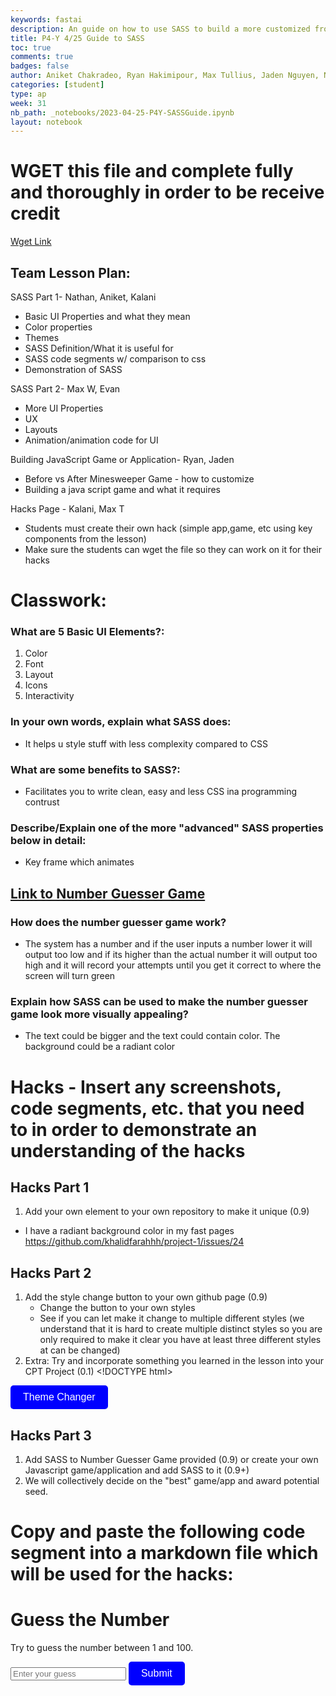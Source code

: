 ```yaml
---
keywords: fastai
description: An guide on how to use SASS to build a more customized frontend.
title: P4-Y 4/25 Guide to SASS 
toc: true
comments: true
badges: false
author: Aniket Chakradeo, Ryan Hakimipour, Max Tullius, Jaden Nguyen, Nathan Kim, Kalani Cabral-Omana, Evan Appari, Max Wu, 
categories: [student]
type: ap
week: 31
nb_path: _notebooks/2023-04-25-P4Y-SASSGuide.ipynb
layout: notebook
---
```


<!--
#################################################
### THIS FILE WAS AUTOGENERATED! DO NOT EDIT! ###
#################################################
# file to edit: _notebooks/2023-04-25-P4Y-SASSGuide.ipynb
-->

<div class="container" id="notebook-container">
        
<div class="cell border-box-sizing text_cell rendered"><div class="inner_cell">
<div class="text_cell_render border-box-sizing rendered_html">
<h1 id="WGET-this-file-and-complete-fully-and-thoroughly-in-order-to-be-receive-credit">WGET this file and complete fully and thoroughly in order to be receive credit<a class="anchor-link" href="#WGET-this-file-and-complete-fully-and-thoroughly-in-order-to-be-receive-credit"> </a></h1><p><a href="https://raw.githubusercontent.com/nighthawkcoders/APCSP/master/_notebooks/2023-04-25-P4Y-SASSGuide.ipynb">Wget Link</a></p>
<h2 id="Team-Lesson-Plan:">Team Lesson Plan:<a class="anchor-link" href="#Team-Lesson-Plan:"> </a></h2><p>SASS Part 1- Nathan, Aniket, Kalani</p>
<ul>
<li>Basic UI Properties and what they mean</li>
<li>Color properties</li>
<li>Themes</li>
<li>SASS Definition/What it is useful for</li>
<li>SASS code segments w/ comparison to css</li>
<li>Demonstration of SASS</li>
</ul>
<p>SASS Part 2- Max W, Evan</p>
<ul>
<li>More UI Properties</li>
<li>UX</li>
<li>Layouts</li>
<li>Animation/animation code for UI</li>
</ul>
<p>Building JavaScript Game or Application- Ryan, Jaden</p>
<ul>
<li>Before vs After Minesweeper Game - how to customize </li>
<li>Building a java script game and what it requires</li>
</ul>
<p>Hacks Page - Kalani, Max T</p>
<ul>
<li>Students must create their own hack (simple app,game, etc using key components from the lesson) </li>
<li>Make sure the students can wget the file so they can work on it for their hacks</li>
</ul>

</div>
</div>
</div>
<div class="cell border-box-sizing text_cell rendered"><div class="inner_cell">
<div class="text_cell_render border-box-sizing rendered_html">
<h1 id="Classwork:">Classwork:<a class="anchor-link" href="#Classwork:"> </a></h1><h3 id="What-are-5-Basic-UI-Elements?:">What are 5 Basic UI Elements?:<a class="anchor-link" href="#What-are-5-Basic-UI-Elements?:"> </a></h3><ol>
<li>Color </li>
<li>Font</li>
<li>Layout </li>
<li>Icons </li>
<li>Interactivity </li>
</ol>
<h3 id="In-your-own-words,-explain-what-SASS-does:">In your own words, explain what SASS does:<a class="anchor-link" href="#In-your-own-words,-explain-what-SASS-does:"> </a></h3><ul>
<li>It helps u style stuff with less complexity compared to CSS</li>
</ul>
<h3 id="What-are-some-benefits-to-SASS?:">What are some benefits to SASS?:<a class="anchor-link" href="#What-are-some-benefits-to-SASS?:"> </a></h3><ul>
<li>Facilitates you to write clean, easy and less CSS ina programming contrust </li>
</ul>
<h3 id="Describe/Explain-one-of-the-more-&quot;advanced&quot;-SASS-properties-below-in-detail:">Describe/Explain one of the more "advanced" SASS properties below in detail:<a class="anchor-link" href="#Describe/Explain-one-of-the-more-&quot;advanced&quot;-SASS-properties-below-in-detail:"> </a></h3><ul>
<li>Key frame which animates </li>
</ul>
<h2 id="Link-to-Number-Guesser-Game"><a href="https://anicricket.github.io/tmv4/_pages/numberguesser_v3.html">Link to Number Guesser Game</a><a class="anchor-link" href="#Link-to-Number-Guesser-Game"> </a></h2><h3 id="How-does-the-number-guesser-game-work?">How does the number guesser game work?<a class="anchor-link" href="#How-does-the-number-guesser-game-work?"> </a></h3><ul>
<li>The system has a number and if the user inputs a number lower it will output too low and if its higher than the actual number it will output too high and it will record your attempts until you get it correct to where the screen will turn green </li>
</ul>
<h3 id="Explain-how-SASS-can-be-used-to-make-the-number-guesser-game-look-more-visually-appealing?">Explain how SASS can be used to make the number guesser game look more visually appealing?<a class="anchor-link" href="#Explain-how-SASS-can-be-used-to-make-the-number-guesser-game-look-more-visually-appealing?"> </a></h3><ul>
<li>The text could be bigger and the text could contain color. The background could be a radiant color </li>
</ul>

</div>
</div>
</div>
<div class="cell border-box-sizing text_cell rendered"><div class="inner_cell">
<div class="text_cell_render border-box-sizing rendered_html">
<h1 id="Hacks---Insert-any-screenshots,-code-segments,-etc.-that-you-need-to-in-order-to-demonstrate-an-understanding-of-the-hacks">Hacks - Insert any screenshots, code segments, etc. that you need to in order to demonstrate an understanding of the hacks<a class="anchor-link" href="#Hacks---Insert-any-screenshots,-code-segments,-etc.-that-you-need-to-in-order-to-demonstrate-an-understanding-of-the-hacks"> </a></h1><h2 id="Hacks-Part-1">Hacks Part 1<a class="anchor-link" href="#Hacks-Part-1"> </a></h2><ol>
<li>Add your own element to your own repository to make it unique (0.9)</li>
</ol>
<ul>
<li>I have a radiant background color in my fast pages <a href="https://github.com/khalidfarahhh/project-1/issues/24">https://github.com/khalidfarahhh/project-1/issues/24</a></li>
</ul>
<h2 id="Hacks-Part-2">Hacks Part 2<a class="anchor-link" href="#Hacks-Part-2"> </a></h2><ol>
<li>Add the style change button to your own github page (0.9)<ul>
<li>Change the button to your own styles </li>
<li>See if you can let make it change to multiple different styles (we understand that it is hard to create multiple distinct styles so you are only required to make it clear you have at least three different styles at can be changed)</li>
</ul>
</li>
<li>Extra: Try and incorporate something you learned in the lesson into your CPT Project (0.1)
&lt;!DOCTYPE html&gt;</li>
</ol>
<html>
  <head>
    <title>Theme Changer Button</title>
    <style>
      /* CSS for button style */
      button {
        background-color: blue;
        color: white;
        padding: 10px 20px;
        border-radius: 5px;
        border: none;
        cursor: pointer;
        font-size: 16px;
      }
    </style>
  </head>
  <body>
    <!-- HTML for button -->
    <button>Theme Changer</button>
  </body>
</html><h2 id="Hacks-Part-3">Hacks Part 3<a class="anchor-link" href="#Hacks-Part-3"> </a></h2><ol>
<li>Add SASS to Number Guesser Game provided (0.9) or create your own Javascript game/application and add SASS to it (0.9+)</li>
<li>We will collectively decide on the "best" game/app and award potential seed. </li>
</ol>
<h1 id="Copy-and-paste-the-following-code-segment-into-a-markdown-file-which-will-be-used-for-the-hacks:">Copy and paste the following code segment into a markdown file which will be used for the hacks:<a class="anchor-link" href="#Copy-and-paste-the-following-code-segment-into-a-markdown-file-which-will-be-used-for-the-hacks:"> </a></h1>
</div>
</div>
</div>
<div class="cell border-box-sizing text_cell rendered"><div class="inner_cell">
<div class="text_cell_render border-box-sizing rendered_html">
<html>
<head>
  <title>Guess the Number</title>
</head>
<body>
  <h1>Guess the Number</h1>
  <p>Try to guess the number between 1 and 100.</p>
  <input type="text" id="guess" placeholder="Enter your guess">
  <button onclick="checkGuess()">Submit</button>
  <p id="result"></p>

  <script>
    // Generate a random number between 1 and 100
    const randomNumber = Math.floor(Math.random() * 100) + 1;
    let attempts = 0;

    function checkGuess() {
      // Get the user's guess
      const guess = parseInt(document.getElementById("guess").value);

      // Increase the number of attempts
      attempts++;

      // Check if the guess is correct
      if (guess === randomNumber) {
        document.getElementById("result").innerHTML = `Congratulations! You guessed the number in ${attempts} attempts.`;
      } else if (guess < randomNumber) {
        document.getElementById("result").innerHTML = "Too low. Guess again.";
      } else {
        document.getElementById("result").innerHTML = "Too high. Guess again.";
      }
    }
  </script>
</body>
</html>
</div>
</div>
</div>
</div>
 

